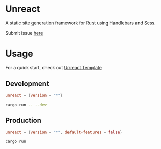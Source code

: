 # Unreact

A static site generation framework for Rust using Handlebars and Scss.

Submit issue [here](https://github.com/darccyy/unreact/issues/new)

# Usage

For a quick start, check out [Unreact Template](https://github.com/darccyy/unreact-template)

## Development

```toml
unreact = {version = "*"}
```

```bash
cargo run -- --dev
```

## Production

```toml
unreact = {version = "*", default-features = false}
```

```bash
cargo run
```
